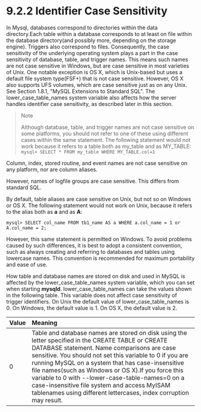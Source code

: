 # 9.2.2 Identifier Case Sensitivity

In Mysql, databases correspond to directories within the data directory.Each table within a database corresponds to at least on file within the database directory\(and possibly more, depending on the storage engine\). Triggers also correspond to files. Consequently, the case sensitivity of the underlying operating system plays a part in the case sensitivity of database,  table, and trigger names. This means such names are not case sensitive in Windows, but are case sensitive in most varieties of Unix. One notable exception is OS X, which is Unix-based but uses a default file system type\(FSF+\) that is not case sensitive. However, OS X also supports UFS volumes, which are case sensitive just as on any Unix. See Section 1.8.1, "MySQL Extensions to Standard SQL". The lower\_case\_table\_names system variable also affects how the server handles identifier case sensitivity, as described later in this section.

> Note
>
> Although database, table, and trigger names are not case sensitive on some platforms, you should not refer to one of these using different cases within the same statement. The following statement would not work because it refers to a table both as my\_table and as MY\_TABLE:  
> `mysql> SELECT * FROM my_table WHERE MY_TABLE.col=1`

Column, index, stored routine, and event names are not case sensitive on any platform, nor are column aliases.

However, names of logfile groups are case sensitive. This differs from standard SQL.

By default, table aliases are case sensitive on Unix, but not so on Windows or OS X. The following statement would not work on Unix, because it refers to the alias both as **a** and as **A**:

```
mysql> SELECT col_name FROM tb1_name AS a WHERE a.col_name = 1 or A.col_name = 2;
```

However, this same statement is permitted on Windows. To avoid problems caused by such differences, it is best to adopt a consistent convention, such as always creating and referring to databases and tables using lowercase names. This convention is recommended for maximum portability and ease of use.

How table and database names are stored on disk and used in MySQL is affected by the lower\_case\_table\_names system variable, which you can set when starting **mysqld**. lower\_case\_table\_names can take the values shown in the following table. This variable does not affect case sensitivity of trigger identifiers. On Unix the default value of lower\_case\_table\_names is 0. On Windows, the default value is 1. On OS X, the default value is 2.

| Value | Meaning |
| :--- | :--- |
| 0 | Table and database names are stored on disk using the letter specified in the CREATE TABLE or CREATE DATABASE statement. Name comparisons are case sensitive. You should not set this variable to 0 if you are running MySQL on a system that has case-insensitive file names\(such as Windows or OS X\).If you force this variable to 0 with --lower-case-table-names=0 on a case-insensitive file system and access MyISAM tablenames using different lettercases, index corruption may result. |



